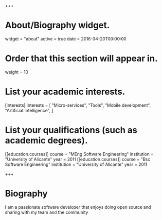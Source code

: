 +++
# About/Biography widget.
widget = "about"
active = true
date = 2016-04-20T00:00:00

# Order that this section will appear in.
weight = 10

# List your academic interests.
[interests]
  interests = [
    "Micro-services",
    "Tools",
    "Mobile development",
    "Artificial Intelligence",
  ]

# List your qualifications (such as academic degrees).
[[education.courses]]
  course = "MEng Software Engineering"
  institution = "University of Alicante"
  year = 2011
[[education.courses]]
  course = "Bsc Software Engineering"
  institution = "University of Alicante"
  year = 2011
 
+++

# Biography

I am a passionate software developer that enjoys doing open source and sharing with my team and the community

